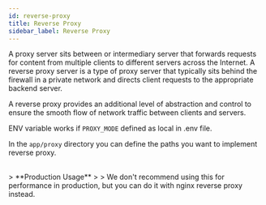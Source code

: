 ```yaml
---
id: reverse-proxy
title: Reverse Proxy
sidebar_label: Reverse Proxy
---
```


A proxy server sits between or intermediary server that forwards requests for content from multiple clients to different servers across the Internet. A reverse proxy server is a type of proxy server that typically sits behind the firewall in a private network and directs client requests to the appropriate backend server.

A reverse proxy provides an additional level of abstraction and control to ensure the smooth flow of network traffic between clients and servers.

ENV variable works if `PROXY_MODE` defined as local in .env file.

In the `app/proxy` directory you can define the paths you want to implement reverse proxy.

<br>
> **Production Usage**
>
> We don't recommend using this for performance in production, but you can do it with nginx reverse proxy instead.

